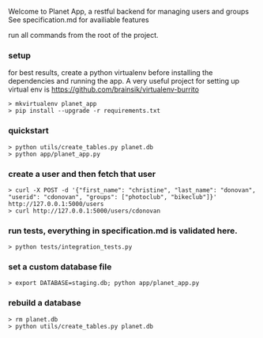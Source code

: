 Welcome to Planet App, a restful backend for managing users and groups
See specification.md for availiable features

run all commands from the root of the project.

### setup
for best results, create a python virtualenv before installing the
dependencies and running the app.
A very useful project for setting up virtual env is
https://github.com/brainsik/virtualenv-burrito

```
> mkvirtualenv planet_app
> pip install --upgrade -r requirements.txt
```
### quickstart
```
> python utils/create_tables.py planet.db
> python app/planet_app.py
```
### create a user and then fetch that user
```
> curl -X POST -d '{"first_name": "christine", "last_name": "donovan", "userid": "cdonovan", "groups": ["photoclub", "bikeclub"]}' http://127.0.0.1:5000/users
> curl http://127.0.0.1:5000/users/cdonovan
```

### run tests, everything in specification.md is validated here.
```
> python tests/integration_tests.py
```
### set a custom database file
```
> export DATABASE=staging.db; python app/planet_app.py
```

### rebuild a database
```
> rm planet.db
> python utils/create_tables.py planet.db
```
